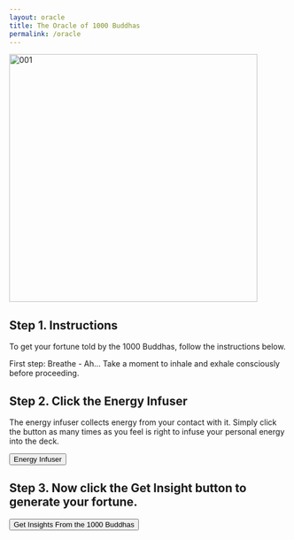 ```yaml
---
layout: oracle
title: The Oracle of 1000 Buddhas
permalink: /oracle
---
```


<div class="uk-text-center">
<img src="{{"/screenshot.jpg" | relative_url}}" alt="001"  width="448" height="448"></div>

## Step 1. Instructions

To get your fortune told by the 1000 Buddhas, follow the instructions below.

First step: Breathe - Ah... Take a moment to inhale and exhale consciously before proceeding.

## Step 2. Click the Energy Infuser

The energy infuser collects energy from your contact with it. Simply click the button as many times as you feel is right to infuse your personal energy into the deck.

<main class="uk-text-center">
<button onclick="getRandom()" id="btn1" class="uk-button uk-button-large uk-button-primary uk-width-1-1">Energy Infuser</button>
<h4 id="number"></h4>
<div class="uk-container"><span id="clickprogress"></span></div>
</main>

## Step 3. Now click the Get Insight button to generate your fortune.

<div class="uk-text-center">
<input class="Randombutton uk-button uk-button-large uk-button-primary uk-width-1-1" type="button" value="Get Insights From the 1000 Buddhas" onclick="randomImg()">
<div id="insight" class="uk-align-center"></div>
</div>
